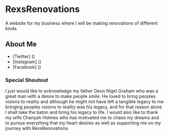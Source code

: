 # RexsRenovations

A website for my business where I will be making renovations of different kinds.

## About Me

* [Twitter] ()
* [Instagram] ()
* [Facebook] ()

### Special Shoutout

I just would like to acknowledge my father Deon Nigel Graham who was a great man with a desire to make people smile. He loved to bring peoples visions to reality and although he might not have left a tangible legacy to me bringing peoples visions to reality was his legacy, and for that reason alone I shall take the baton and bring his legacy to life. I would also like to thank my wife Chanyah Holmes who has motivated me to chase my dreams and to pursue everything that my heart desires as well as supporting me on my journey with RexsRenovations.